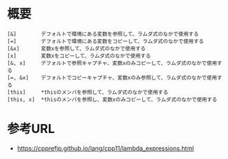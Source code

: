 # 概要


```
[&]        デフォルトで環境にある変数を参照して、ラムダ式のなかで使用する
[=]        デフォルトで環境にある変数をコピーして、ラムダ式のなかで使用する
[&x]       変数xを参照して、ラムダ式のなかで使用する
[x]        変数xをコピーして、ラムダ式のなかで使用する
[&, x]     デフォルトで参照キャプチャ、変数xのみコピーして、ラムダ式のなかで使用する
[=, &x]    デフォルトでコピーキャプチャ、変数xのみ参照して、ラムダ式のなかで使用する
[this]     *thisのメンバを参照して、ラムダ式のなかで使用する
[this, x]  *thisのメンバを参照し、変数xのみコピーして、ラムダ式のなかで使用する
```


# 参考URL
- https://cpprefjp.github.io/lang/cpp11/lambda_expressions.html
